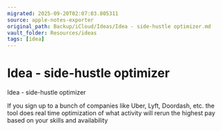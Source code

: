 ```yaml
---
migrated: 2025-09-20T02:07:03.805311
source: apple-notes-exporter
original_path: Backup/iCloud/Ideas/Idea - side-hustle optimizer.md
vault_folder: Resources/ideas
tags: [idea]
---
```

# Idea - side-hustle optimizer

Idea - side-hustle optimizer

If you sign up to a bunch of companies like Uber, Lyft, Doordash, etc. the tool does real time optimization of what activity will rerun the highest pay based on your skills and availability
